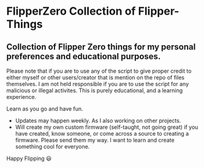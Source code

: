 # FlipperZero Collection of Flipper-Things
## Collection of Flipper Zero things for my personal preferences and educational purposes.

Please note that if you are to use any of the script to give proper credit to either myself or other users/creator that is mention on the repo of files themselves.
I am not held responsible if you are to use the script for any malicious or illegal activites. This is purely educational, and a learning experience. 


Learn as you go and have fun. 
- Updates may happen weekly. As I also working on other projects.
- Will create my own custom firmware (self-taught, not going great) if you have created, know someone, or come across a source to creating a firmware.
  Please send them my way. I want to learn and create something cool for everyone.


Happy Flipping 😃
